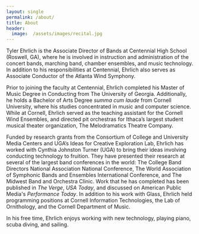 ```yaml
---
layout: single
permalink: /about/
title: About
header:
  image:  /assets/images/recital.jpg
---
```


Tyler Ehrlich is the Associate Director of Bands at Centennial High School (Roswell, GA), where he is involved in instruction and administration of the concert bands, marching band, chamber ensembles, and music technology. In addition to his responsibilities at Centennial, Ehrlich also serves as Associate Conductor of the Atlanta Wind Symphony.

Prior to joining the faculty at Centennial, Ehrlich completed his Master of Music Degree in Conducting from The University of Georgia. Additionally, he holds a Bachelor of Arts Degree <i>summa cum laude</i> from Cornell University, where his studies concentrated in music and computer science. While at Cornell, Ehrlich served as the teaching assistant for the Cornell Wind Ensembles, and directed pit orchestras for Ithaca’s largest student musical theater organization, The Melodramatics Theatre Company.

Funded by research grants from the Consortium of College and University Media Centers and UGA’s Ideas for Creative Exploration Lab, Ehrlich has worked with Cynthia Johnston Turner (UGA) to bring their ideas involving conducting technology to fruition. They have presented their research at several of the largest band conferences in the world: The College Band Directors National Association National Conference, The World Association of Symphonic Bands and Ensembles International Conference, and The Midwest Band and Orchestra Clinic. Work that he has completed has been published in <i>The Verge</i>, <i>USA Today</i>, and discussed on American Public Media's <i>Performance Today</i>. In addition to his work with Glass, Ehrlich held programming positions at Cornell Information Technologies, the Lab of Ornithology, and the Cornell Department of Music.

In his free time, Ehrlich enjoys working with new technology, playing piano, scuba diving, and sailing.
